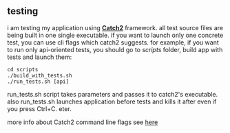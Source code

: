 ## testing
i am testing my application using **[Catch2](https://github.com/catchorg/Catch2)** framework. all test source files are being built in one single executable. if you want to launch only one concrete test, you can use cli flags which catch2 suggests. for example, if you want to run only api-oriented tests, you should go to *scripts* folder, build app with tests and launch them:
```
cd scripts
./build_with_tests.sh
./run_tests.sh [api]
```
run_tests.sh script takes parameters and passes it to catch2's executable. also run_tests.sh launches application before tests and kills it after even if you press Ctrl+C. 
eter.

more info about Catch2 command line flags see [here](https://github.com/catchorg/Catch2/blob/devel/docs/command-line.md)